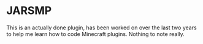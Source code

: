 # JARSMP
This is an actually done plugin, has been worked on over the last two years to help me learn how to code Minecraft plugins. Nothing to note really.